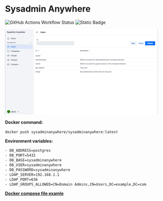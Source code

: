 # Sysadmin Anywhere

![GitHub Actions Workflow Status](https://img.shields.io/github/actions/workflow/status/sysadminanywhere/sysadminanywhere/maven.yml)
![Static Badge](https://img.shields.io/badge/version-working_prototype-blue)

![Sysadmin Screenshot](images/Screen02.png)

**Docker command:**

`docker push sysadminanywhere/sysadminanywhere:latest`

**Environment variables:**
```
- DB_ADDRESS=postgres
- DB_PORT=5432
- DB_BASE=sysadminanywhere
- DB_USER=sysadminanywhere
- DB_PASSWORD=sysadminanywhere
- LDAP_SERVER=192.168.1.1
- LDAP_PORT=636
- LDAP_GROUPS_ALLOWED=CN=Domain Admins,CN=Users,DC=example,DC=com
```

**[Docker compose file examle](docker/docker-compose.yml)**
